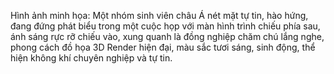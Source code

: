 Hình ảnh minh họa: Một nhóm sinh viên châu Á nét mặt tự tin, hào hứng, đang đứng phát biểu trong một cuộc họp với màn hình trình chiếu phía sau, ánh sáng rực rỡ chiếu vào, xung quanh là đồng nghiệp chăm chú lắng nghe, phong cách đồ họa 3D Render hiện đại, màu sắc tươi sáng, sinh động, thể hiện không khí chuyên nghiệp và tự tin.